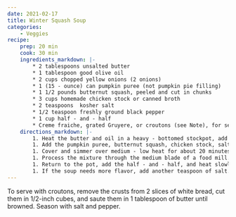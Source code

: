 ```yaml
---
date: 2021-02-17
title: Winter Squash Soup
categories:
    - Veggies
recipe:
    prep: 20 min 
    cook: 30 min
    ingredients_markdown: |-
        * 2 tablespoons unsalted butter
        * 1 tablespoon good olive oil
        * 2 cups chopped yellow onions (2 onions)
        * 1 (15 - ounce) can pumpkin puree (not pumpkin pie filling)
        * 1 1/2 pounds butternut squash, peeled and cut in chunks
        * 3 cups homemade chicken stock or canned broth
        * 2 teaspoons  kosher salt
        * 1/2 teaspoon freshly ground black pepper
        * 1 cup half - and - half
        * Creme fraiche, grated Gruyere, or croutons (see Note), for serving (optional)
    directions_markdown: |-
        1. Heat the butter and oil in a heavy - bottomed stockpot, add the onions, and cook over medium - low heat for 10 minutes, or until translucent.
        1. Add the pumpkin puree, butternut squash, chicken stock, salt, and pepper.
        1. Cover and simmer over medium - low heat for about 20 minutes, until the butternut squash is very tender.
        1. Process the mixture through the medium blade of a food mill.
        1. Return to the pot, add the half - and - half, and heat slowly.
        1. If the soup needs more flavor, add another teaspoon of salt. Serve hot with garnishes, if desired.
---
```

To serve with croutons, remove the crusts from 2 slices of white bread, cut them in 1/2-inch cubes, and saute them in 
1 tablespoon of butter until browned. Season with salt and pepper.

